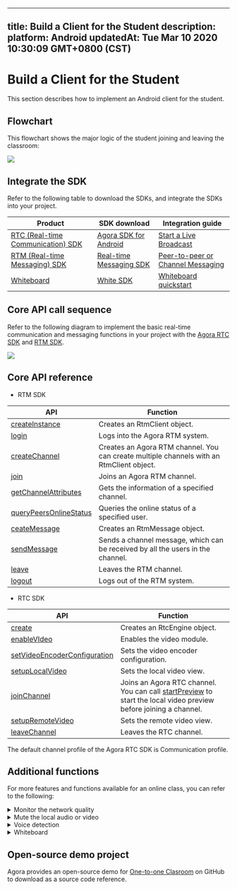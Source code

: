 
---
title: Build a Client for the Student
description: 
platform: Android
updatedAt: Tue Mar 10 2020 10:30:09 GMT+0800 (CST)
---
# Build a Client for the Student
This section describes how to implement an Android client for the student.

## Flowchart

This flowchart shows the major logic of the student joining and leaving the classroom:

![](https://web-cdn.agora.io/docs-files/1582873440949)

## Integrate the SDK

Refer to the following table to download the SDKs, and integrate the SDKs into your project.


| Product | SDK download | Integration guide |
| ---------------- | ---------------- | ---------------- |
| [RTC (Real-time Communication) SDK](https://docs.agora.io/en/Interactive%20Broadcast/product_live?platform=All%20Platforms)      | [Agora SDK for Android](https://download.agora.io/sdk/release/Agora_Native_SDK_for_Android_v2_9_0_102_FULL_20200216_1288.zip)      | [Start a Live Broadcast](https://docs.agora.io/en/Interactive%20Broadcast/start_live_android?platform=Android) |
| [RTM (Real-time Messaging) SDK](https://docs.agora.io/en/Real-time-Messaging/product_rtm?platform=All%20Platforms) | [Real-time Messaging SDK](https://docs.agora.io/en/Real-time-Messaging/downloads) | [Peer-to-peer or Channel Messaging](https://docs.agora.io/en/Real-time-Messaging/messaging_android?platform=Android) |
| [Whiteboard](https://developer-en.netless.link/docs/android/overview/android-introduction/) | [White SDK](https://developer-en.netless.link/docs/android/quick-start/android-prepare/) | [Whiteboard quickstart](https://developer-en.netless.link/docs/android/quick-start/android-init-sdk/) |



## Core API call sequence

Refer to the following diagram to implement the basic real-time communication and messaging functions in your project with the [Agora RTC SDK](https://docs.agora.io/en/Agora%20Platform/terms?platform=All%20Platforms#agora-rtc-sdk) and [RTM SDK](https://docs.agora.io/en/Agora%20Platform/terms?platform=All%20Platforms#agpra-rtm-sdk).

![](https://web-cdn.agora.io/docs-files/1586789383009)


## Core API reference

- RTM SDK

| API | Function |
| ---------------- | ---------------- |
| [createInstance](https://docs.agora.io/en/Real-time-Messaging/API%20Reference/RTM_java/classio_1_1agora_1_1rtm_1_1_rtm_client.html#a6411640143c4d0d0cd9481937b754dbf)      | Creates an RtmClient object.      |
| [login](https://docs.agora.io/en/Real-time-Messaging/API%20Reference/RTM_java/classio_1_1agora_1_1rtm_1_1_rtm_client.html#a995bb1b1bbfc169ee4248bd37e67b24a) | Logs into the Agora RTM system. |
| [createChannel](https://docs.agora.io/en/Real-time-Messaging/API%20Reference/RTM_java/classio_1_1agora_1_1rtm_1_1_rtm_client.html#a95ebbd1a1d902572b444fef7853f335a) | Creates an Agora RTM channel. You can create multiple channels with an RtmClient object. |
| [join](https://docs.agora.io/en/Real-time-Messaging/API%20Reference/RTM_java/classio_1_1agora_1_1rtm_1_1_rtm_channel.html#ad7b321869aac2822b3f88f8c01ce0d40) | Joins an Agora RTM channel. |
| [getChannelAttributes](https://docs.agora.io/en/Real-time-Messaging/API%20Reference/RTM_java/classio_1_1agora_1_1rtm_1_1_rtm_client.html#a81f14a747a4012815ab4ba8d9e480fb6) | Gets the information of a specified channel. |
| [queryPeersOnlineStatus](https://docs.agora.io/en/Real-time-Messaging/API%20Reference/RTM_java/classio_1_1agora_1_1rtm_1_1_rtm_client.html#ac711f981405648ed5ef1cb07436125f3) | Queries the online status of a specified user. |
| [ceateMessage](https://docs.agora.io/en/Real-time-Messaging/API%20Reference/RTM_java/classio_1_1agora_1_1rtm_1_1_rtm_client.html#a77dbd15cb6c9db3844fb313bd5dceac3) | Creates an RtmMessage object.  |
| [sendMessage](https://docs.agora.io/en/Real-time-Messaging/API%20Reference/RTM_java/classio_1_1agora_1_1rtm_1_1_rtm_channel.html#a6e16eb0e062953980a92e10b0baec235) | Sends a channel message, which can be received by all the users in the channel. |
| [leave](https://docs.agora.io/en/Real-time-Messaging/API%20Reference/RTM_java/classio_1_1agora_1_1rtm_1_1_rtm_channel.html#a9e0b6aad17bfceb3c9c939351a467d14) | Leaves the RTM channel. |
| [logout](https://docs.agora.io/en/Real-time-Messaging/API%20Reference/RTM_java/classio_1_1agora_1_1rtm_1_1_rtm_client.html#a6f5695854e251ddd4ba05547ab47b317) | Logs out of the RTM system. |

- RTC SDK


| API | Function |
| ---------------- | ---------------- |
| [create](https://docs.agora.io/en/Interactive%20Broadcast/API%20Reference/java/classio_1_1agora_1_1rtc_1_1_rtc_engine.html#a35466f690d0a9332f24ea8280021d5ed)      | Creates an RtcEngine object.      |
| [enableVIdeo](https://docs.agora.io/en/Interactive%20Broadcast/API%20Reference/java/classio_1_1agora_1_1rtc_1_1_rtc_engine.html#a99ae52334d3fa255dfcb384b78b91c52) | Enables the video module. |
| [setVideoEncoderConfiguration](https://docs.agora.io/en/Interactive%20Broadcast/API%20Reference/java/classio_1_1agora_1_1rtc_1_1_rtc_engine.html#af5f4de754e2c1f493096641c5c5c1d8f) | Sets the video encoder configuration. |
| [setupLocalVideo](https://docs.agora.io/en/Interactive%20Broadcast/API%20Reference/java/classio_1_1agora_1_1rtc_1_1_rtc_engine.html#a1fa43a5ce24196e840bcb1062cadbf23) | Sets the local video view. |
| [joinChannel](https://docs.agora.io/en/Interactive%20Broadcast/API%20Reference/java/classio_1_1agora_1_1rtc_1_1_rtc_engine.html#a8b308c9102c08cb8dafb4672af1a3b4c) | Joins an Agora RTC channel. You can call [startPreview](https://docs.agora.io/en/Interactive%20Broadcast/API%20Reference/java/classio_1_1agora_1_1rtc_1_1_rtc_engine.html#a9143c9bb03165fe8b07c0c1e5a455ffb) to start the local video preview before joining a channel. |
| [setupRemoteVideo](https://docs.agora.io/en/Interactive%20Broadcast/API%20Reference/java/classio_1_1agora_1_1rtc_1_1_rtc_engine.html#a0e9f693c9bc2ccb91554c2c7dc6b7140) | Sets the remote video view.|
| [leaveChannel](https://docs.agora.io/en/Interactive%20Broadcast/API%20Reference/java/classio_1_1agora_1_1rtc_1_1_rtc_engine.html#a2929e4a46d5342b68d0deb552c29d597) | Leaves the RTC channel. |

<div class="alert note">The default channel profile of the Agora RTC SDK is Communication profile.</div>


## Additional functions

For more features and functions available for an  online class, you can refer to the following:


<details>
<summary>Monitor the network quality</summary>
Use the <code>onNetworkQuality</code> callback of the Agora RTC SDK  to monitor the last-mile uplink and downlink network quality of every user in the channel. 
For more methods for reporting the real-time network quality, see the following guides:
<li><a href="https://docs.agora.io/en/Interactive%20Broadcast/lastmile_quality_android?platform=Android">Lastmile Tests</a></li>
<li><a href="https://docs.agora.io/en/Interactive%20Broadcast/in-call_quality_android?platform=Android">In-call Stats</a></li>
</details>
<details>
<summary>Mute the local audio or video</summary>
Call the following methods provided by the Agora RTC SDK:
<li><code>muteLocalAudioStream</code>, to stop or resume sending the local audio stream.</li>
<li><code>muteLocalVideoStream</code>, to stop or resume sending the local video stream.</li>
</details>
<details>
<summary>Voice detection</summary>
For RTC SDKs later than v2.9.2, you can enable voice detection by calling <code>enableAudioVolumeIndication</code>, and setting the <code>report_vad</code> parameter as <code>true</code>.
Once enabled, the <code>onAudioVolumeIndication</code> callback reports whether the local user is speaking in the <code>AudioVolumeInfo</code> struct.
</details>
<details>
<summary>Whiteboard</summary>
Implement the following whiteboard functions in your project:
	<li><a href="https://developer-en.netless.link/docs/android/guides/android-document/">Document Conversion</a></li>
		<li><a href="https://developer-en.netless.link/docs/android/guides/android-state/">State Managment</a></li>
	<li><a href="https://developer-en.netless.link/docs/android/guides/android-tools/">Tools</a></li>
	<li><a href="https://developer-en.netless.link/docs/android/guides/android-view/">Perspective Operation</a></li>
	<li><a href="https://developer-en.netless.link/docs/android/guides/android-operation/">Whiteboard Operation</a></li>
	<li><a href="https://developer-en.netless.link/docs/android/guides/android-scenes/">Page (Scene) Management</a></li>
</details>


## Open-source demo project

Agora provides an open-source demo for [One-to-one Clasroom](https://github.com/AgoraIO-Usecase/eEducation) on GitHub to download as a source code reference.
